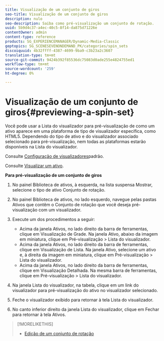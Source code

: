 ```yaml
---
title: Visualização de um conjunto de giros
seo-title: Visualização de um conjunto de giros
description: nulo
seo-description: Saiba como pré-visualização um conjunto de rotação.
uuid: 5b9d4c37-a4ec-40c5-8f14-da875d71226e
contentOwner: admin
content-type: reference
products: SG_EXPERIENCEMANAGER/Dynamic-Media-Classic
geptopics: SG_SCENESEVENONDEMAND_PK/categories/spin_sets
discoiquuid: 4b32ffff-4387-4699-9ba9-c3b23a2c3607
translation-type: tm+mt
source-git-commit: 9424b392f85536dc75083d0ade255e4824755ed1
workflow-type: tm+mt
source-wordcount: '259'
ht-degree: 0%

---
```



# Visualização de um conjunto de giros{#previewing-a-spin-set}

Você pode usar a Lista do visualizador para pré-visualização de como um ativo aparece em uma plataforma de tipo de visualizador específica, como HTML5. Dependendo do tipo de ativo e do visualizador associado selecionado para pré-visualização, nem todas as plataformas estarão disponíveis na Lista do visualizador.

Consulte [Configuração de visualizadores](application-setup.md#configuring_default_viewers)padrão.

Consulte [Visualizar um ativo](previewing-asset.md#previewing_an_asset).

**Para pré-visualização de um conjunto de giros**

1. No painel Biblioteca de ativos, à esquerda, na lista suspensa Mostrar, selecione o tipo de ativo Conjunto de rotação.
1. No painel Biblioteca de ativos, no lado esquerdo, navegue pelas pastas Ativos que contêm o Conjunto de rotação que você deseja pré-visualização com um visualizador.
1. Execute um dos procedimentos a seguir:

   * Acima da janela Ativos, no lado direito da barra de ferramentas, clique em Visualização de Grade. Na janela Ativo, abaixo da imagem em miniatura, clique em Pré-visualização > Lista do visualizador.
   * Acima da janela Ativos, no lado direito da barra de ferramentas, clique em Visualização de Lista. Na janela Ativo, selecione um ativo e, à direita da imagem em miniatura, clique em Pré-visualização > Lista do visualizador.
   * Acima da janela Ativos, no lado direito da barra de ferramentas, clique em Visualização Detalhada. Na mesma barra de ferramentas, clique em Pré-visualização > Lista do visualizador.

1. Na janela Lista do visualizador, na tabela, clique em um link do visualizador para pré-visualização do ativo no visualizador selecionado.
1. Feche o visualizador exibido para retornar à tela Lista do visualizador.
1. No canto inferior direito da janela Lista do visualizador, clique em Fechar para retornar à tela Ativos.

>[!MORELIKETHIS]
>
>* [Edição de um conjunto de rotação](creating-spin-set.md#editing-a-spin-set)

